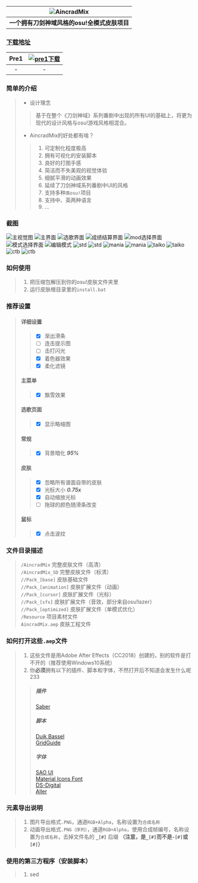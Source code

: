 |![AincradMix](https://raw.githubusercontent.com/Sendevia/sendevia.github.io/master/img/title_big.png)|
|:---------------------------------------------------------------------------------------------------------:|
| **一个拥有刀剑神域风格的osu!全模式皮肤项目** |

### [下载地址](https://github.com/Sendevia/AincradMix/releases)    
| Pre1 | [![pre1下载](https://raw.githubusercontent.com/Sendevia/sendevia.github.io/master/img/icon_download.png "点我下载")](https://github.com/Sendevia/AincradMix/releases/tag/pre1) |
|:----------------:|:----------------:|
| - | - |

### 简单的介绍    
>- 设计理念    
>>基于在整个《刀剑神域》系列番剧中出现的所有UI的基础上，将更为现代的设计风格与osu!游戏风格相混合。    
>- AincradMix的好处都有啥？    
>>1. 可定制化程度极高    
>>2. 拥有可视化的安装脚本    
>>3. 良好的打图手感    
>>4. 简洁而不失美观的视觉体验    
>>5. 细腻平滑的动画效果    
>>6. 延续了刀剑神域系列番剧中UI的风格    
>>7. 支持多种`类osu!`项目    
>>8. 支持中、英两种语言    
>>9. ...    

### 截图    
![主视觉图](https://raw.githubusercontent.com/Sendevia/sendevia.github.io/master/img/AincradMix.png)
![主界面](https://raw.githubusercontent.com/Sendevia/sendevia.github.io/master/img/screenshots/menu_1.png)
![选歌界面](https://raw.githubusercontent.com/Sendevia/sendevia.github.io/master/img/screenshots/menu_2.png)
![成绩结算界面](https://raw.githubusercontent.com/Sendevia/sendevia.github.io/master/img/screenshots/score.png)
![mod选择界面](https://raw.githubusercontent.com/Sendevia/sendevia.github.io/master/img/screenshots/mods.png)
![模式选择界面](https://raw.githubusercontent.com/Sendevia/sendevia.github.io/master/img/screenshots/mode.png)
![编辑模式](https://raw.githubusercontent.com/Sendevia/sendevia.github.io/master/img/screenshots/edit.png)
![std](https://raw.githubusercontent.com/Sendevia/sendevia.github.io/master/img/screenshots/std_1.png)
![std](https://raw.githubusercontent.com/Sendevia/sendevia.github.io/master/img/screenshots/std_2.png)
![mania](https://raw.githubusercontent.com/Sendevia/sendevia.github.io/master/img/screenshots/mania_1.png)
![mania](https://raw.githubusercontent.com/Sendevia/sendevia.github.io/master/img/screenshots/mania_2.png)
![taiko](https://raw.githubusercontent.com/Sendevia/sendevia.github.io/master/img/screenshots/taiko_1.png)
![taiko](https://raw.githubusercontent.com/Sendevia/sendevia.github.io/master/img/screenshots/taiko_2.png)
![ctb](https://raw.githubusercontent.com/Sendevia/sendevia.github.io/master/img/screenshots/ctb_1.png)
![ctb](https://raw.githubusercontent.com/Sendevia/sendevia.github.io/master/img/screenshots/ctb_2.png)

### 如何使用    
>1. 把压缩包解压到你的osu!皮肤文件夹里    
>2. 运行皮肤根目录里的`install.bat`    

### 推荐设置    
>#### 详细设置
>>- [x] 渐出滑条
>>- [ ] 连击提示图
>>- [ ] 击打闪光
>>- [x] 着色器效果
>>- [x] 柔化滤镜
>#### 主菜单
>>- [x] 飘雪效果
>#### 选歌页面
>>- [x] 显示略缩图
>#### 常规
>>- [x] 背景暗化 ***95%***
>#### 皮肤
>>- [x] 忽略所有谱面自带的皮肤
>>- [x] 光标大小 ***0.75x***
>>- [x] 自动缩放光标
>>- [ ] 拖球的颜色随滑条改变
>#### 鼠标
>>- [x] 点击波纹

### 文件目录描述    
>`/AincradMix` 完整皮肤文件（高清）     
>`/AincradMix_SD` 完整皮肤文件（标清）     
>`//Pack_[base]` 皮肤基础文件     
>`//Pack_[animation]` 皮肤扩展文件（动画）     
>`//Pack_[cursor]` 皮肤扩展文件（光标）     
>`//Pack_[sfx]` 皮肤扩展文件（音效，部分来自osu!lazer）     
>`//Pack_[optimized]` 皮肤扩展文件（单模式优化）     
>`/Resource` 项目素材文件     
>`AincradMix.aep` 皮肤工程文件     

### 如何打开这些`.aep`文件    
> 1. 这些文件是用Adobe After Effects（CC2018）创建的，别的软件是打不开的（推荐使用Windows10系统）
> 2. 你**必须**拥有以下的插件、脚本和字体，不然打开后不知道会发生什么呢233
>>##### 插件
>>[Saber](https://www.videocopilot.net/blog/2016/03/new-plug-in-saber-now-available-100-free/)     
>>##### 脚本
>>[Duik Bassel](https://rainboxprod.coop/en/tools/duik/duik-download/)     
>>[GridGuide](https://aescripts.com/gridguide-for-after-effects/)     
>>##### 字体
>>[SAO UI](https://fontmeme.com/fonts/sao-ui-font/)     
>>[Material Icons Font](https://github.com/google/material-design-icons/releases/download/3.0.1/material-design-icons-3.0.1.zip)     
>>[DS-Digital](https://fontmeme.com/fonts/ds-digital-font/)     
>>[Aller](https://fontmeme.com/fonts/aller-font/)     

### 元素导出说明    
> 1. 图片导出格式`.PNG`，通道`RGB+Alpha`，名称设置为`合成名称`    
> 2. 动画导出格式`.PNG（序列）`，通道`RGB+Alpha`，使用合成帧编号，名称设置为`合成名称`，去掉文件名的 **`_[#]`** 后缀 **（注意，是`_[#]`而不是`-[#]`或`[#]`）**    

### 使用的第三方程序（安装脚本）    
> 1. sed    
